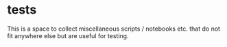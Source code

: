 # tests

This is a space to collect miscellaneous scripts / notebooks etc. that do not fit anywhere else but are useful for testing.
